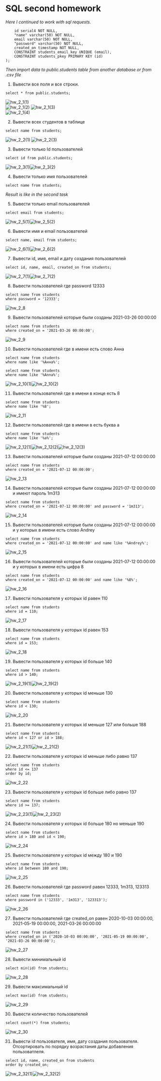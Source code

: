 # SQL second homework  
*Here I continued to work with sql requests.*  

```CREATE TABLE public.students (
	id serial4 NOT NULL,
	"name" varchar(50) NOT NULL,
	email varchar(50) NOT NULL,
	"password" varchar(50) NOT NULL,
	created_on timestamp NOT NULL,
	CONSTRAINT students_email_key UNIQUE (email),
	CONSTRAINT students_pkey PRIMARY KEY (id)
);
```

*Then import data to public.students table from another database or from .csv file*  

1. Вывести все поля и все строки.

```
select * from public.students;
```
![hw_2_1(1)](https://github.com/artemlat/SQL_hw_2/blob/main/hw_2_1(1).png)  
![hw_2_1(2)](https://github.com/artemlat/SQL_hw_2/blob/main/hw_2_1(222).png)
![hw_2_1(3)](https://github.com/artemlat/SQL_hw_2/blob/main/hw_2_1(3).png)  
![hw_2_1(4)](https://github.com/artemlat/SQL_hw_2/blob/main/hw_2_1(4).png)    


2. Вывести всех студентов в таблице

```
select name from students;
```
![hw_2_2(1)](https://github.com/artemlat/SQL_hw_2/blob/main/hw_2_2(2).png) ![hw_2_2(3)](https://github.com/artemlat/SQL_hw_2/blob/main/hw_2_2(3).png)   

3. Вывести только Id пользователей

```
select id from public.students;
```
![hw_2_3(1)](https://github.com/artemlat/SQL_hw_2/blob/main/hw_2_3(1).png)![hw_2_3(2)](https://github.com/artemlat/SQL_hw_2/blob/main/hw_2_3(2).png)

4. Вывести только имя пользователей

```
select name from students;
```
*Result is like in the second task*

5. Вывести только email пользователей

```
select email from students;
```

![hw_2_5(1)](https://github.com/artemlat/SQL_hw_2/blob/main/hw_2_5(1).png)![hw_2_5(2)](https://github.com/artemlat/SQL_hw_2/blob/main/hw_2_5(2).png)  

6. Вывести имя и email пользователей

```
select name, email from students;
```
![hw_2_6(1)](https://github.com/artemlat/SQL_hw_2/blob/main/hw_2_6(1).png)![hw_2_6(2)](https://github.com/artemlat/SQL_hw_2/blob/main/hw_2_6(2).png)  

7. Вывести id, имя, email и дату создания пользователей

```
select id, name, email, created_on from students;
```
![hw_2_7(1)](https://github.com/artemlat/SQL_hw_2/blob/main/hw_2_7(1).png)![hw_2_7(2)](https://github.com/artemlat/SQL_hw_2/blob/main/hw_2_7(2).png)

8. Вывести пользователей где password 12333

```
select name from students 
where password = '12333';
```
![hw_2_8](https://github.com/artemlat/SQL_hw_2/blob/main/hw_2_8.png)

9. Вывести пользователей которые были созданы 2021-03-26 00:00:00

```
select name from students
where created_on = '2021-03-26 00:00:00';
```
![hw_2_9](https://github.com/artemlat/SQL_hw_2/blob/main/hw_2_9.png)

10. Вывести пользователей где в имени есть слово Анна

```
select name from students
where name like '%Анна%';

select name from students
where name like '%Anna%';
```
![hw_2_10(1)](https://github.com/artemlat/SQL_hw_2/blob/main/hw_2_10(1).png)![hw_2_10(2)](https://github.com/artemlat/SQL_hw_2/blob/main/hw_2_10(2).png)

11. Вывести пользователей где в имени в конце есть 8

```
select name from students
where name like '%8';
```
![hw_2_11](https://github.com/artemlat/SQL_hw_2/blob/main/hw_2_11.png)

12. Вывести пользователей где в имени в есть буква а

```
select name from students
where name like '%a%';
```

![hw_2_12(1)](https://github.com/artemlat/SQL_hw_2/blob/main/hw_2_12(1).png)![hw_2_12(2)](https://github.com/artemlat/SQL_hw_2/blob/main/hw_2_12(2).png)![hw_2_12(3)](https://github.com/artemlat/SQL_hw_2/blob/main/hw_2_12(3).png)

13. Вывести пользователей которые были созданы 2021-07-12 00:00:00

```
select name from students 
where created_on = '2021-07-12 00:00:00';
```

![hw_2_13](https://github.com/artemlat/SQL_hw_2/blob/main/hw_2_13.png)

14. Вывести пользователей которые были созданы 2021-07-12 00:00:00 и имеют пароль 1m313

```
select name from students
where created_on = '2021-07-12 00:00:00' and password = '1m313';
```
![hw_2_14](https://github.com/artemlat/SQL_hw_2/blob/main/hw_2_14.png)

15. Вывести пользователей которые были созданы 2021-07-12 00:00:00 и у которых в имени
есть слово Andrey

```
select name from students
where created_on = '2021-07-12 00:00:00' and name like '%Andrey%';
```
![hw_2_15](https://github.com/artemlat/SQL_hw_2/blob/main/hw_2_15.png)

16. Вывести пользователей которые были созданы 2021-07-12 00:00:00 и у которых в имени есть цифра 8

```
select name from students
where created_on = '2021-07-12 00:00:00' and name like '%8%';
```
![hw_2_16](https://github.com/artemlat/SQL_hw_2/blob/main/hw_2_16.png)

17. Вывести пользователя у которых id равен 110

```
select name from students
where id = 110;
```
![hw_2_17](https://github.com/artemlat/SQL_hw_2/blob/main/hw_2_17.png)

18. Вывести пользователя у которых id равен 153

```
select name from students
where id = 153;
```
![hw_2_18](https://github.com/artemlat/SQL_hw_2/blob/main/hw_2_18.png)

19. Вывести пользователя у которых id больше 140

```
select name from students
where id > 140;
```
![hw_2_19(1)](https://github.com/artemlat/SQL_hw_2/blob/main/hw_2_19(1).png)![hw_2_19(2)](https://github.com/artemlat/SQL_hw_2/blob/main/hw_2_19(2).png)

20. Вывести пользователя у которых id меньше 130

```
select name from students
where id < 130;
```
![hw_2_20](https://github.com/artemlat/SQL_hw_2/blob/main/hw_2_20.png)

21. Вывести пользователя у которых id меньше 127 или больше 188

```
select name from students
where id < 127 or id > 188;
```
![hw_2_21(1)](https://github.com/artemlat/SQL_hw_2/blob/main/hw_2_21(1).png)![hw_2_21(2)](https://github.com/artemlat/SQL_hw_2/blob/main/hw_2_21(2).png)

22. Вывести пользователя у которых id меньше либо равно 137

```
select name from students
where id <= 137
order by id;
```
![hw_2_22](https://github.com/artemlat/SQL_hw_2/blob/main/hw_2_22.png)

23. Вывести пользователя у которых id больше либо равно 137

```
select name from students
where id >= 137;
```
![hw_2_23(1)](https://github.com/artemlat/SQL_hw_2/blob/main/hw_2_23(1).png)![hw_2_23(2)](https://github.com/artemlat/SQL_hw_2/blob/main/hw_2_23(2).png)

24. Вывести пользователя у которых id больше 180 но меньше 190

```
select name from students 
where id > 180 and id < 190;
```
![hw_2_24](https://github.com/artemlat/SQL_hw_2/blob/main/hw_2_24.png)

25. Вывести пользователя у которых id между 180 и 190

```
select name from students 
where id between 180 and 190;
```

![hw_2_25](https://github.com/artemlat/SQL_hw_2/blob/main/hw_2_25.png)

26. Вывести пользователей где password равен 12333, 1m313, 123313

```
select name from students 
where password in ('12333', '1m313', '123313');
```

![hw_2_26](https://github.com/artemlat/SQL_hw_2/blob/main/hw_2_26.png)

27. Вывести пользователей где created_on равен 2020-10-03 00:00:00, 2021-05-19 00:00:00, 
2021-03-26 00:00:00

```
select name from students 
where created_on in ('2020-10-03 00:00:00', '2021-05-19 00:00:00', '2021-03-26 00:00:00');
```
![hw_2_27](https://github.com/artemlat/SQL_hw_2/blob/main/hw_2_27.png)

28. Вывести минимальный id

```
select min(id) from students;
```
![hw_2_28](https://github.com/artemlat/SQL_hw_2/blob/main/hw_2_28.png)

29. Вывести максимальный id

```
select max(id) from students;
```
![hw_2_29](https://github.com/artemlat/SQL_hw_2/blob/main/hw_2_29.png)

30. Вывести количество пользователей

```
select count(*) from students;
```
![hw_2_30](https://github.com/artemlat/SQL_hw_2/blob/main/hw_2_30.png)

31. Вывести id пользователя, имя, дату создания пользователя. 
Отсортировать по порядку возрастания даты добавления пользоватлеля.

```
select id, name, created_on from students
order by created_on;
```
![hw_2_32(1)](https://github.com/artemlat/SQL_hw_2/blob/main/hw_2_32(1).png)![hw_2_32(2)](https://github.com/artemlat/SQL_hw_2/blob/main/hw_2_32(2).png)












